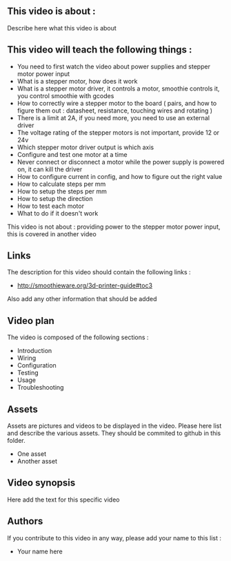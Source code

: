 ## This video is about : 

Describe here what this video is about

## This video will teach the following things : 

* You need to first watch the video about power supplies and stepper motor power input
* What is a stepper motor, how does it work
* What is a stepper motor driver, it controls a motor, smoothie controls it, you control smoothie with gcodes
* How to correctly wire a stepper motor to the board ( pairs, and how to figure them out : datasheet, resistance, touching wires and rotating )
* There is a limit at 2A, if you need more, you need to use an external driver
* The voltage rating of the stepper motors is not important, provide 12 or 24v
* Which stepper motor driver output is which axis
* Configure and test one motor at a time
* Never connect or disconnect a motor while the power supply is powered on, it can kill the driver
* How to configure current in config, and how to figure out the right value
* How to calculate steps per mm
* How to setup the steps per mm
* How to setup the direction
* How to test each motor
* What to do if it doesn't work

This video is not about : providing power to the stepper motor power input, this is covered in another video

## Links 

The description for this video should contain the following links : 

* http://smoothieware.org/3d-printer-guide#toc3

Also add any other information that should be added

## Video plan

The video is composed of the following sections : 

* Introduction
* Wiring
* Configuration
* Testing
* Usage
* Troubleshooting

## Assets

Assets are pictures and videos to be displayed in the video.
Please here list and describe the various assets. They should be commited to github in this folder.

* One asset
* Another asset

## Video synopsis

Here add the text for this specific video

## Authors

If you contribute to this video in any way, please add your name to this list : 

* Your name here

